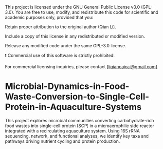 This project is licensed under the GNU General Public License v3.0 (GPL-3.0).
You are free to use, modify, and redistribute this code for scientific and academic purposes only, provided that you:

Retain proper attribution to the original author (Qian Li).

Include a copy of this license in any redistributed or modified version.

Release any modified code under the same GPL-3.0 license.

❗ Commercial use of this software is strictly prohibited.

For commercial licensing inquiries, please contact [liqiancaicai@gmail.com].

# Microbial-Dynamics-in-Food-Waste-Conversion-to-Single-Cell-Protein-in-Aquaculture-Systems
This project explores microbial communities converting carbohydrate-rich food wastes into single-cell protein (SCP) in a microaerophilic side reactor integrated with a recirculating aquaculture system. Using 16S rRNA sequencing, network, and functional analyses, we identify key taxa and pathways driving nutrient cycling and protein production.

